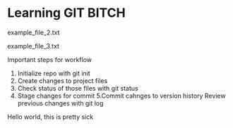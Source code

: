 # Learning GIT BITCH
example_file_2.txt

example_file_3.txt
 
Important steps for workflow
1. Initialize repo with git init
2. Create changes to project files
3. Check status of those files with git status
4. Stage changes for commit
5.Commit cahnges to version history
Review previous changes with git log

Hello world, this is pretty sick 
